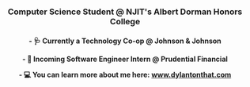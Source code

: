 <h3 align="center">Computer Science Student @ NJIT's Albert Dorman Honors College</h3>

<h4 align="center">
  <p align="center">- 🩺 Currently a Technology Co-op @ Johnson & Johnson</p>
  <p align="center">- 🏢 Incoming Software Engineer Intern @ Prudential Financial</p>
  <p align="center">- 💻 You can learn more about me here: <a href="https://www.dylantonthat.com">www.dylantonthat.com</a></p>
</h5>
